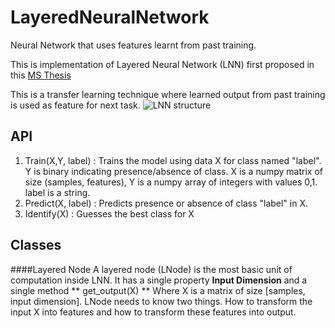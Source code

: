 # LayeredNeuralNetwork
Neural Network that uses features learnt from past training.

This is implementation of Layered Neural Network (LNN) first proposed in this [MS Thesis](https://etda.libraries.psu.edu/catalog/26405)

This is a transfer learning technique where learned output from past training is used as feature for next task.
![LNN structure](https://artmapstore.blob.core.windows.net/firstnodes/photos/LNN.PNG)


## API 

1. Train(X,Y, label) : Trains the model using data X for class named "label". Y is binary indicating presence/absence of class. X is a numpy matrix of size (samples, features), Y is a numpy array of integers with values 0,1. label is a string.
2. Predict(X, label) : Predicts presence or absence of class "label" in X.
3. Identify(X) : Guesses the best class for X


## Classes

####Layered Node
A layered node (LNode) is the most basic unit of computation inside LNN. 
It has a single property **Input Dimension** and a single method ** get_output(X) ** Where X is a matrix of size [samples, input dimension]. 
LNode needs to know two things. How to transform the input X into features and how to transform these features into output.
